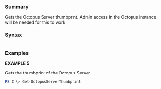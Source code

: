 ﻿### Summary
Gets the Octopus Server thumbprint. Admin access in the Octopus instance will be needed for this to work
### Syntax
``` powershell

``` 

### Examples
**EXAMPLE 5**

Gets the thumbprint of the Octopus Server

 ``` powershell 
 PS C:\> Get-OctopusServerThumbprint
 ``` 

